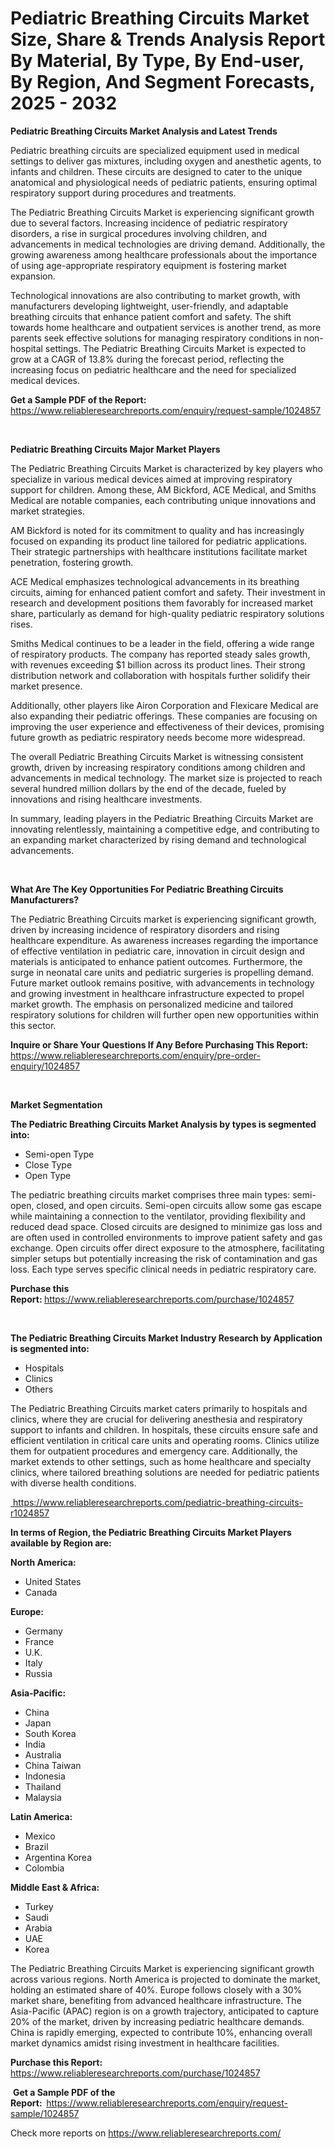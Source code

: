 <p><h1>Pediatric Breathing Circuits Market Size, Share & Trends Analysis Report By Material, By Type, By End-user, By Region, And Segment Forecasts, 2025 - 2032</h1></p><p><strong>Pediatric Breathing Circuits Market Analysis and Latest Trends</strong></p>
<p><p>Pediatric breathing circuits are specialized equipment used in medical settings to deliver gas mixtures, including oxygen and anesthetic agents, to infants and children. These circuits are designed to cater to the unique anatomical and physiological needs of pediatric patients, ensuring optimal respiratory support during procedures and treatments.</p><p>The Pediatric Breathing Circuits Market is experiencing significant growth due to several factors. Increasing incidence of pediatric respiratory disorders, a rise in surgical procedures involving children, and advancements in medical technologies are driving demand. Additionally, the growing awareness among healthcare professionals about the importance of using age-appropriate respiratory equipment is fostering market expansion.</p><p>Technological innovations are also contributing to market growth, with manufacturers developing lightweight, user-friendly, and adaptable breathing circuits that enhance patient comfort and safety. The shift towards home healthcare and outpatient services is another trend, as more parents seek effective solutions for managing respiratory conditions in non-hospital settings. The Pediatric Breathing Circuits Market is expected to grow at a CAGR of 13.8% during the forecast period, reflecting the increasing focus on pediatric healthcare and the need for specialized medical devices.</p></p>
<p><strong>Get a Sample PDF of the Report:&nbsp;</strong> <a href="https://www.reliableresearchreports.com/enquiry/request-sample/1024857?utm_campaign=1674&utm_medium=2&utm_source=Github&utm_content=ia&utm_term=05032025&utm_id=pediatric-breathing-circuits">https://www.reliableresearchreports.com/enquiry/request-sample/1024857</a></p>
<p>&nbsp;</p>
<p><strong>Pediatric Breathing Circuits Major Market Players</strong></p>
<p><p>The Pediatric Breathing Circuits Market is characterized by key players who specialize in various medical devices aimed at improving respiratory support for children. Among these, AM Bickford, ACE Medical, and Smiths Medical are notable companies, each contributing unique innovations and market strategies.</p><p>AM Bickford is noted for its commitment to quality and has increasingly focused on expanding its product line tailored for pediatric applications. Their strategic partnerships with healthcare institutions facilitate market penetration, fostering growth.</p><p>ACE Medical emphasizes technological advancements in its breathing circuits, aiming for enhanced patient comfort and safety. Their investment in research and development positions them favorably for increased market share, particularly as demand for high-quality pediatric respiratory solutions rises.</p><p>Smiths Medical continues to be a leader in the field, offering a wide range of respiratory products. The company has reported steady sales growth, with revenues exceeding $1 billion across its product lines. Their strong distribution network and collaboration with hospitals further solidify their market presence.</p><p>Additionally, other players like Airon Corporation and Flexicare Medical are also expanding their pediatric offerings. These companies are focusing on improving the user experience and effectiveness of their devices, promising future growth as pediatric respiratory needs become more widespread.</p><p>The overall Pediatric Breathing Circuits Market is witnessing consistent growth, driven by increasing respiratory conditions among children and advancements in medical technology. The market size is projected to reach several hundred million dollars by the end of the decade, fueled by innovations and rising healthcare investments.</p><p>In summary, leading players in the Pediatric Breathing Circuits Market are innovating relentlessly, maintaining a competitive edge, and contributing to an expanding market characterized by rising demand and technological advancements.</p></p>
<p>&nbsp;</p>
<p><strong>What Are The Key Opportunities For Pediatric Breathing Circuits Manufacturers?</strong></p>
<p><p>The Pediatric Breathing Circuits market is experiencing significant growth, driven by increasing incidence of respiratory disorders and rising healthcare expenditure. As awareness increases regarding the importance of effective ventilation in pediatric care, innovation in circuit design and materials is anticipated to enhance patient outcomes. Furthermore, the surge in neonatal care units and pediatric surgeries is propelling demand. Future market outlook remains positive, with advancements in technology and growing investment in healthcare infrastructure expected to propel market growth. The emphasis on personalized medicine and tailored respiratory solutions for children will further open new opportunities within this sector.</p></p>
<p><strong>Inquire or Share Your Questions If Any Before Purchasing This Report:</strong> <a href="https://www.reliableresearchreports.com/enquiry/pre-order-enquiry/1024857?utm_campaign=1674&utm_medium=2&utm_source=Github&utm_content=ia&utm_term=05032025&utm_id=pediatric-breathing-circuits">https://www.reliableresearchreports.com/enquiry/pre-order-enquiry/1024857</a></p>
<p>&nbsp;</p>
<p><strong>Market Segmentation</strong></p>
<p><strong>The Pediatric Breathing Circuits Market Analysis by types is segmented into:</strong></p>
<p><ul><li>Semi-open Type</li><li>Close Type</li><li>Open Type</li></ul></p>
<p><p>The pediatric breathing circuits market comprises three main types: semi-open, closed, and open circuits. Semi-open circuits allow some gas escape while maintaining a connection to the ventilator, providing flexibility and reduced dead space. Closed circuits are designed to minimize gas loss and are often used in controlled environments to improve patient safety and gas exchange. Open circuits offer direct exposure to the atmosphere, facilitating simpler setups but potentially increasing the risk of contamination and gas loss. Each type serves specific clinical needs in pediatric respiratory care.</p></p>
<p><strong>Purchase this Report:&nbsp;</strong><a href="https://www.reliableresearchreports.com/purchase/1024857?utm_campaign=1674&utm_medium=2&utm_source=Github&utm_content=ia&utm_term=05032025&utm_id=pediatric-breathing-circuits">https://www.reliableresearchreports.com/purchase/1024857</a></p>
<p>&nbsp;</p>
<p><strong>The Pediatric Breathing Circuits Market Industry Research by Application is segmented into:</strong></p>
<p><ul><li>Hospitals</li><li>Clinics</li><li>Others</li></ul></p>
<p><p>The Pediatric Breathing Circuits market caters primarily to hospitals and clinics, where they are crucial for delivering anesthesia and respiratory support to infants and children. In hospitals, these circuits ensure safe and efficient ventilation in critical care units and operating rooms. Clinics utilize them for outpatient procedures and emergency care. Additionally, the market extends to other settings, such as home healthcare and specialty clinics, where tailored breathing solutions are needed for pediatric patients with diverse health conditions.</p></p>
<p><a href="https://www.reliableresearchreports.com/pediatric-breathing-circuits-r1024857?utm_campaign=1674&utm_medium=2&utm_source=Github&utm_content=ia&utm_term=05032025&utm_id=pediatric-breathing-circuits">&nbsp;https://www.reliableresearchreports.com/pediatric-breathing-circuits-r1024857</a></p>
<p><strong>In terms of Region, the Pediatric Breathing Circuits Market Players available by Region are:</strong></p>
<p>
    <p> <strong> North America: </strong>
        <ul>
            <li>United States</li>
            <li>Canada</li>
        </ul>
        </p> 
    <p> <strong> Europe: </strong>
        <ul>
            <li>Germany</li>
            <li>France</li>
            <li>U.K.</li>
            <li>Italy</li>
            <li>Russia</li>
        </ul>
        </p> 
    <p> <strong> Asia-Pacific: </strong>
        <ul>
            <li>China</li>
            <li>Japan</li>
            <li>South Korea</li>
            <li>India</li>
            <li>Australia</li>
            <li>China Taiwan</li>
            <li>Indonesia</li>
            <li>Thailand</li>
            <li>Malaysia</li>
        </ul>
        </p> 
    <p> <strong> Latin America: </strong>
        <ul>
            <li>Mexico</li>
            <li>Brazil</li>
            <li>Argentina Korea</li>
            <li>Colombia</li>
        </ul>
        </p> 
    <p> <strong> Middle East & Africa: </strong>
        <ul>
            <li>Turkey</li>
            <li>Saudi</li>
            <li>Arabia</li>
            <li>UAE</li>
            <li>Korea</li>
        </ul>
    </p>
    </p>
<p><p>The Pediatric Breathing Circuits Market is experiencing significant growth across various regions. North America is projected to dominate the market, holding an estimated share of 40%. Europe follows closely with a 30% market share, benefiting from advanced healthcare infrastructure. The Asia-Pacific (APAC) region is on a growth trajectory, anticipated to capture 20% of the market, driven by increasing pediatric healthcare demands. China is rapidly emerging, expected to contribute 10%, enhancing overall market dynamics amidst rising investment in healthcare facilities.</p></p>
<p><strong>Purchase this Report: </strong><a href="https://www.reliableresearchreports.com/purchase/1024857?utm_campaign=1674&utm_medium=2&utm_source=Github&utm_content=ia&utm_term=05032025&utm_id=pediatric-breathing-circuits">https://www.reliableresearchreports.com/purchase/1024857</a></p>
<p>&nbsp;<strong>Get a Sample PDF of the Report:&nbsp;&nbsp;</strong><a href="https://www.reliableresearchreports.com/enquiry/request-sample/1024857?utm_campaign=1674&utm_medium=2&utm_source=Github&utm_content=ia&utm_term=05032025&utm_id=pediatric-breathing-circuits">https://www.reliableresearchreports.com/enquiry/request-sample/1024857</a></p>
<p><strong></strong></p>
<p>Check more reports on <a href="https://www.reliableresearchreports.com/?utm_campaign=1674&utm_medium=2&utm_source=Github&utm_content=ia&utm_term=05032025&utm_id=pediatric-breathing-circuits">https://www.reliableresearchreports.com/</a></p>
